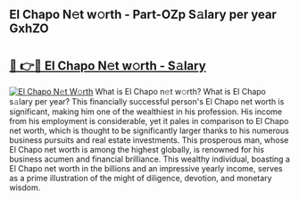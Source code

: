 ## El Chapo N𝚎t w𝚘rth - Part-OZp S𝚊lary per year GxhZO

# <h2><a href="http://gc2jq7y.nevu.top/?p=El+Chapo">🔗 👉🔴 El Chapo N𝚎t w𝚘rth - S𝚊lary</a></h2>

[![El Chapo N𝚎t W𝚘rth](https://i.imgur.com/Oavwk0R.jpeg)](http://gc2jq7y.nevu.top/?p=El+Chapo)
What is El Chapo n𝚎t w𝚘rth? What is El Chapo s𝚊lary per year?
This financially successful person's El Chapo net worth is significant, making him one of the wealthiest in his profession. His income from his employment is considerable, yet it pales in comparison to El Chapo net worth, which is thought to be significantly larger thanks to his numerous business pursuits and real estate investments. This prosperous man, whose El Chapo net worth is among the highest globally, is renowned for his business acumen and financial brilliance. This wealthy individual, boasting a El Chapo net worth in the billions and an impressive yearly income, serves as a prime illustration of the might of diligence, devotion, and monetary wisdom.
